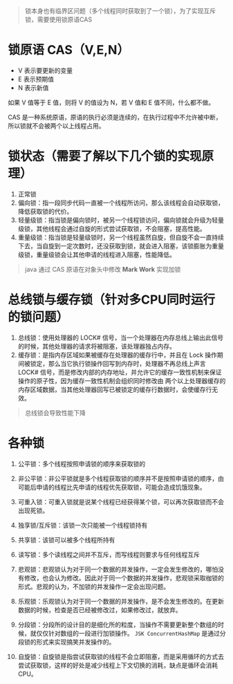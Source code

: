 > 锁本身也有临界区问题（多个线程同时获取到了一个锁），为了实现互斥锁，需要使用锁原语CAS

# 锁原语 CAS（V,E,N）
- V 表示要更新的变量
- E 表示预期值
- N 表示新值

如果 V 值等于 E 值，则将 V 的值设为 N，若 V 值和 E 值不同，什么都不做。

CAS 是一种系统原语，原语的执行必须是连续的，在执行过程中不允许被中断，所以锁就不会被两个以上线程占用。

# 锁状态（需要了解以下几个锁的实现原理）
1. 正常锁
2. 偏向锁：指一段同步代码一直被一个线程所访问，那么该线程会自动获取锁，降低获取锁的代价。
3. 轻量级锁：指当锁是偏向锁时，被另一个线程锁访问，偏向锁就会升级为轻量级锁，其他线程会通过自旋的形式尝试获取锁，不会阻塞，提高性能。
4. 重量级锁：指当锁是轻量级锁时，另一个线程虽然自旋，但自旋不会一直持续下去，当自旋到一定次数时，还没获取到锁，就会进入阻塞，该锁膨胀为重量级锁，重量级锁会让其他申请的线程进入阻塞，性能降低。

> java 通过 CAS 原语在对象头中修改 **Mark Work** 实现加锁

# 总线锁与缓存锁（针对多CPU同时运行的锁问题）
1. 总线锁：使用处理器的 LOCK# 信号，当一个处理器在内存总线上输出此信号的时候，其他处理器的请求将被阻塞，该处理器独占内存。
2. 缓存锁：是指内存区域如果被缓存在处理器的缓存行中，并且在 Lock 操作期间被锁定，那么当它执行锁操作回写到内存时，处理器不再总线上声言 LOCK# 信号，而是修改内部的内存地址，并允许它的缓存一致性机制来保证操作的原子性，因为缓存一致性机制会组织同时修改由 两个以上处理器缓存的内存区域数据，当其他处理器回写已被锁定的缓存行数据时，会使缓存行无效。

> 总线锁会导致性能下降

# 各种锁
1. 公平锁：多个线程按照申请锁的顺序来获取锁的

2. 非公平锁：非公平锁就是多个线程获取锁的顺序并不是按照申请锁的顺序，由可能后申请的线程比先申请的线程优先获取锁，可能会造成饥饿现象。

3. 可重入锁：可重入锁就是说某个线程已经获得某个锁，可以再次获取锁而不会出现死锁。

4. 独享锁/互斥锁：该锁一次只能被一个线程锁持有

5. 共享锁：该锁可以被多个线程所持有

6. 读写锁：多个读线程之间并不互斥，而写线程则要求与任何线程互斥

7. 悲观锁：悲观锁认为对于同一个数据的并发操作，一定会发生修改的，哪怕没有修改，也会认为修改。因此对于同一个数据的并发操作，悲观锁采取枷锁的形式。悲观的认为，不加锁的并发操作一定会出现问题。

8. 乐观锁：乐观锁认为对于同一个数据的并发操作，是不会发生修改的。在更新数据的时候，检查是否已经被修改过，如果修改过，就放弃。

9. 分段锁：分段所的设计目的是细化所的粒度，当操作不需要更新整个数组的时候，就仅仅针对数组的一段进行加锁操作。 `JSK ConcurrentHashMap` 是通过分段锁的形式来实现搞笑并发操作的。

10. 自旋锁：自旋锁是指尝试获取锁的线程不会立即阻塞，而是采用循环的方式去尝试获取锁，这样的好处是减少线程上下文切换的消耗，缺点是循环会消耗CPU。
